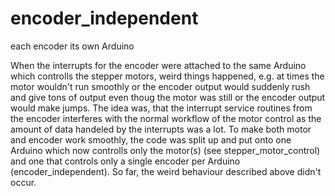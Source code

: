 encoder_independent
===================

each encoder its own Arduino


When the interrupts for the encoder were attached to the same Arduino which controlls the stepper motors, weird things happened, e.g. at times the motor wouldn't run smoothly or the encoder output would suddenly rush and give tons of output even thoug the motor was still or the encoder output would make jumps. 
The idea was, that the interrupt service routines from the encoder interferes with the normal workflow of the motor control as the amount of data handeled by the interrupts was a lot. To make both motor and encoder work smoothly, the code was split up and put onto one Arduino which now controlls only the motor(s) (see stepper_motor_control) and one that controls only a single encoder per Arduino (encoder_independent). 
So far, the weird behaviour described above didn't occur.
